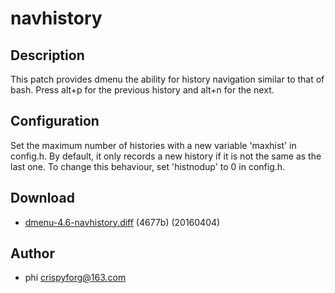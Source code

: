 # navhistory

## Description

This patch provides dmenu the ability for history navigation similar to that
of bash. Press alt+p for the previous history and alt+n for the next.

## Configuration

Set the maximum number of histories with a new variable 'maxhist' in config.h.
By default, it only records a new history if it is not the same as the last one.
To change this behaviour, set 'histnodup' to 0 in config.h.

## Download

* [dmenu-4.6-navhistory.diff](dmenu-4.6-navhistory.diff) (4677b) (20160404)

## Author
* phi <crispyforg@163.com>
